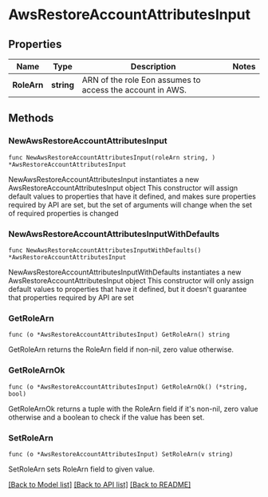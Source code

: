 # AwsRestoreAccountAttributesInput

## Properties

Name | Type | Description | Notes
------------ | ------------- | ------------- | -------------
**RoleArn** | **string** | ARN of the role Eon assumes to access the account in AWS. | 

## Methods

### NewAwsRestoreAccountAttributesInput

`func NewAwsRestoreAccountAttributesInput(roleArn string, ) *AwsRestoreAccountAttributesInput`

NewAwsRestoreAccountAttributesInput instantiates a new AwsRestoreAccountAttributesInput object
This constructor will assign default values to properties that have it defined,
and makes sure properties required by API are set, but the set of arguments
will change when the set of required properties is changed

### NewAwsRestoreAccountAttributesInputWithDefaults

`func NewAwsRestoreAccountAttributesInputWithDefaults() *AwsRestoreAccountAttributesInput`

NewAwsRestoreAccountAttributesInputWithDefaults instantiates a new AwsRestoreAccountAttributesInput object
This constructor will only assign default values to properties that have it defined,
but it doesn't guarantee that properties required by API are set

### GetRoleArn

`func (o *AwsRestoreAccountAttributesInput) GetRoleArn() string`

GetRoleArn returns the RoleArn field if non-nil, zero value otherwise.

### GetRoleArnOk

`func (o *AwsRestoreAccountAttributesInput) GetRoleArnOk() (*string, bool)`

GetRoleArnOk returns a tuple with the RoleArn field if it's non-nil, zero value otherwise
and a boolean to check if the value has been set.

### SetRoleArn

`func (o *AwsRestoreAccountAttributesInput) SetRoleArn(v string)`

SetRoleArn sets RoleArn field to given value.



[[Back to Model list]](../README.md#documentation-for-models) [[Back to API list]](../README.md#documentation-for-api-endpoints) [[Back to README]](../README.md)


